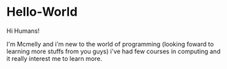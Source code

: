 # Hello-World

Hi Humans!

I'm Mcmelly and i'm new to the world of programming (looking foward to learning more stuffs from you guys)
i've had few courses in computing and it really interest me to learn more.
